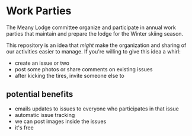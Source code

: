 # Work Parties

The Meany Lodge committee organize and participate in annual work parties that maintain and prepare the lodge for the Winter skiing season.

This repository is an idea that _might_ make the organization and sharing of our activities easier to manage. If you're willing to give this idea a whirl:

- create an issue or two
- post some photos or share comments on existing issues
- after kicking the tires, invite someone else to


## potential benefits

- emails updates to issues to everyone who participates in that issue
- automatic issue tracking
- we can post images inside the issues
- it's free
